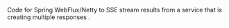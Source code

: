 Code for Spring WebFlux/Netty to SSE stream results from a service that is creating multiple responses .
